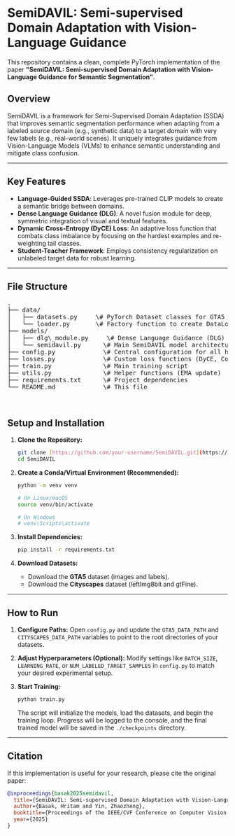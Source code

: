 
# SemiDAVIL: Semi-supervised Domain Adaptation with Vision-Language Guidance

This repository contains a clean, complete PyTorch implementation of the paper **"SemiDAVIL: Semi-supervised Domain Adaptation with Vision-Language Guidance for Semantic Segmentation"**.

## Overview

SemiDAVIL is a framework for Semi-Supervised Domain Adaptation (SSDA) that improves semantic segmentation performance when adapting from a labeled source domain (e.g., synthetic data) to a target domain with very few labels (e.g., real-world scenes). It uniquely integrates guidance from Vision-Language Models (VLMs) to enhance semantic understanding and mitigate class confusion.



---

## Key Features

* **Language-Guided SSDA**: Leverages pre-trained CLIP models to create a semantic bridge between domains.
* **Dense Language Guidance (DLG)**: A novel fusion module for deep, symmetric integration of visual and textual features.
* **Dynamic Cross-Entropy (DyCE) Loss**: An adaptive loss function that combats class imbalance by focusing on the hardest examples and re-weighting tail classes.
* **Student-Teacher Framework**: Employs consistency regularization on unlabeled target data for robust learning.

---

## File Structure

<pre>
.
├── data/
│   ├── datasets.py     \# PyTorch Dataset classes for GTA5 & Cityscapes
│   └── loader.py       \# Factory function to create DataLoaders
├── models/
│   ├── dlg\_module.py     \# Dense Language Guidance (DLG) module
│   └── semidavil.py      \# Main SemiDAVIL model architecture
├── config.py             \# Central configuration for all hyperparameters and paths
├── losses.py             \# Custom loss functions (DyCE, Consistency)
├── train.py              \# Main training script
├── utils.py              \# Helper functions (EMA update)
├── requirements.txt      \# Project dependencies
└── README.md             \# This file


</pre>

## Setup and Installation

1.  **Clone the Repository:**
    ```bash
    git clone [https://github.com/your-username/SemiDAVIL.git](https://github.com/your-username/SemiDAVIL.git)
    cd SemiDAVIL
    ```

2.  **Create a Conda/Virtual Environment (Recommended):**
    ```bash
    python -m venv venv
    
    # On Linux/macOS
    source venv/bin/activate
    
    # On Windows
    # venv\Scripts\activate
    ```

3.  **Install Dependencies:**
    ```bash
    pip install -r requirements.txt
    ```

4.  **Download Datasets:**
    * Download the **GTA5** dataset (images and labels).
    * Download the **Cityscapes** dataset (leftImg8bit and gtFine).

---

## How to Run

1.  **Configure Paths:** Open `config.py` and update the `GTA5_DATA_PATH` and `CITYSCAPES_DATA_PATH` variables to point to the root directories of your datasets.

2.  **Adjust Hyperparameters (Optional):** Modify settings like `BATCH_SIZE`, `LEARNING_RATE`, or `NUM_LABELED_TARGET_SAMPLES` in `config.py` to match your desired experimental setup.

3.  **Start Training:**
    ```bash
    python train.py
    ```
    The script will initialize the models, load the datasets, and begin the training loop. Progress will be logged to the console, and the final trained model will be saved in the `./checkpoints` directory.

---

## Citation

If this implementation is useful for your research, please cite the original paper:

```bibtex
@inproceedings{basak2025semidavil,
  title={SemiDAVIL: Semi-supervised Domain Adaptation with Vision-Language Guidance for Semantic Segmentation},
  author={Basak, Hritam and Yin, Zhaozheng},
  booktitle={Proceedings of the IEEE/CVF Conference on Computer Vision and Pattern Recognition (CVPR)},
  year={2025}
}
````

```
```



